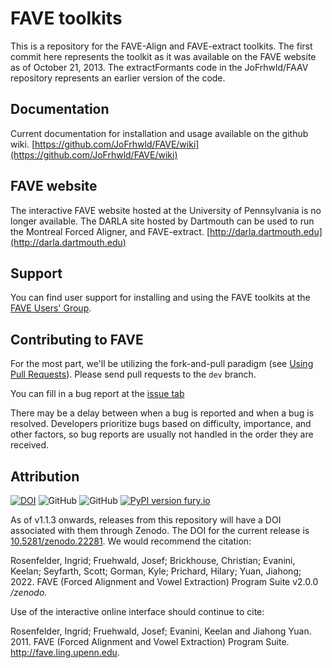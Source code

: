 # FAVE toolkits

This is a repository for the FAVE-Align and FAVE-extract toolkits.
The first commit here represents the toolkit as it was available on the FAVE website as of October 21, 2013.
The extractFormants code in the JoFrhwld/FAAV repository represents an earlier version of the code.

## Documentation
Current documentation for installation and usage available on the github wiki. [https://github.com/JoFrhwld/FAVE/wiki](https://github.com/JoFrhwld/FAVE/wiki)

## FAVE website

The interactive FAVE website hosted at the University of Pennsylvania is no longer available. The DARLA site hosted by Dartmouth can be used to run the Montreal Forced Aligner, and FAVE-extract. [http://darla.dartmouth.edu](http://darla.dartmouth.edu)

## Support

You can find user support for installing and using the FAVE toolkits at the [FAVE Users' Group](https://groups.google.com/forum/#!forum/fave-users).

## Contributing to FAVE
For the most part, we'll be utilizing the fork-and-pull paradigm (see [Using Pull Requests](https://help.github.com/articles/using-pull-requests)). Please send pull requests to the `dev` branch.

You can fill in a bug report at the [issue tab](https://github.com/JoFrhwld/FAVE/issues)

There may be a delay between when a bug is reported and when a bug is resolved. Developers prioritize bugs based on difficulty, importance, and other factors, so bug reports are usually not handled in the order they are received. 

## Attribution
[![DOI](https://zenodo.org/badge/13744621.svg)](https://zenodo.org/badge/latestdoi/13744621)
![GitHub](https://img.shields.io/github/license/JoFrhwld/FAVE)
![GitHub](https://img.shields.io/badge/Python-3.8%2B-brightgreen)
[![PyPI version fury.io](https://badge.fury.io/py/fave.svg)](https://pypi.python.org/pypi/fave/)

As of v1.1.3 onwards, releases from this repository will have a DOI associated with them through Zenodo. The DOI for the current release is [10.5281/zenodo.22281](http://dx.doi.org/10.5281/zenodo.22281). We would recommend the citation:

Rosenfelder, Ingrid; Fruehwald, Josef; Brickhouse, Christian; Evanini, Keelan; Seyfarth, Scott; Gorman, Kyle; Prichard, Hilary; Yuan, Jiahong; 2022. FAVE (Forced Alignment and Vowel Extraction) Program Suite v2.0.0 */zenodo.*

Use of the interactive online interface should continue to cite:

Rosenfelder, Ingrid; Fruehwald, Josef; Evanini, Keelan and Jiahong Yuan. 2011. FAVE (Forced Alignment and Vowel Extraction) Program Suite. http://fave.ling.upenn.edu.
